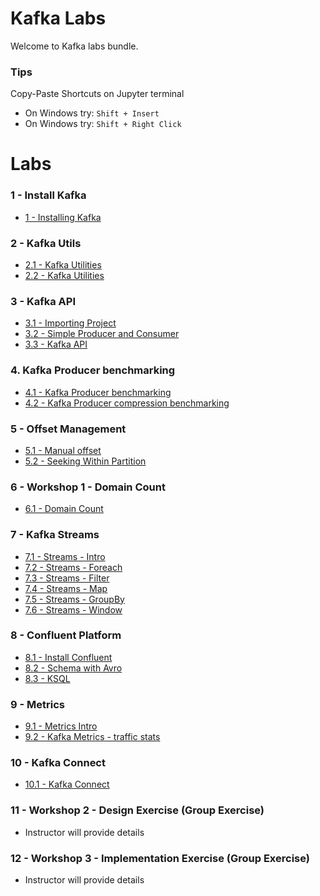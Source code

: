 <link rel='stylesheet' href='assets/css/main.css'/>

# Kafka Labs
Welcome to Kafka labs bundle.

### Tips
Copy-Paste Shortcuts on Jupyter terminal  
* On Windows try: `Shift + Insert`  
* On Windows try: `Shift + Right Click`

# Labs

### 1 - Install Kafka
* [1 - Installing Kafka](labs/1-installing-kafka.md)

### 2 - Kafka Utils
* [2.1 - Kafka Utilities](labs/2.1-kafka-utils.md)
* [2.2 - Kafka Utilities](labs/2.2-kafka-utils.md)

### 3 - Kafka API
* [3.1 - Importing Project](labs/3.1-import-project.md)
* [3.2 - Simple Producer and Consumer](labs/3.2-kafka-api.md)
* [3.3 - Kafka API](labs/3.3-kafka-api.md)

### 4. Kafka Producer benchmarking
* [4.1 - Kafka Producer benchmarking](labs/4.1-producer-benchmark.md)
* [4.2 - Kafka Producer  compression benchmarking](labs/4.2-producer-compress.md)

### 5 - Offset Management
* [5.1 - Manual offset](labs/5.1-manual-offset.md)
* [5.2 - Seeking Within Partition](labs/5.2-seek.md)

### 6 - Workshop 1 - Domain Count
* [6.1 - Domain Count](labs/6-domain-count.md)

### 7 - Kafka Streams
* [7.1 - Streams - Intro](labs/7.1-streaming-intro.md)
* [7.2 - Streams - Foreach](labs/7.2-streaming-foreach.md)
* [7.3 - Streams - Filter](labs/7.3-streaming-filter.md)
* [7.4 - Streams - Map](labs/7.4-streaming-map.md)
* [7.5 - Streams - GroupBy](labs/7.5-streaming-groupby.md)
* [7.6 - Streams - Window](labs/7.6-streaming-window.md)

### 8 - Confluent Platform
* [8.1 - Install Confluent](labs/8.1-install-confluent.md)
* [8.2 - Schema with Avro](labs/8.2-avro-schema.md)
* [8.3 - KSQL](labs/8.3-ksql-intro.md)

### 9 -  Metrics
* [9.1 - Metrics Intro](labs/9.1-metrics-intro.md)
* [9.2 - Kafka Metrics - traffic stats](labs/9.2-kafka-metrics.md)

### 10 - Kafka Connect
* [10.1 - Kafka Connect](labs/10.1-kafka-connect.md)

### 11 - Workshop 2  - Design Exercise (Group Exercise)
* Instructor will provide details

### 12 - Workshop 3 - Implementation Exercise (Group Exercise)
* Instructor will provide details
